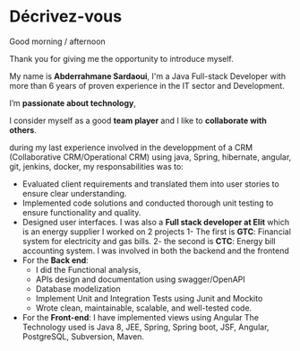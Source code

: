 

# Décrivez-vous


Good morning / afternoon

Thank you for giving me the opportunity to introduce myself.

My name is **Abderrahmane Sardaoui**, I'm a Java Full-stack Developer with more than 6 years of proven experience in the IT sector and Development.

I’m **passionate about technology**,

I consider myself as a good **team player** and I like to **collaborate with others**.

during my last experience involved in the developpment of a CRM (Collaborative CRM/Operational CRM) using java, Spring, hibernate, angular, git, jenkins, docker, my responsabilities was to:
- Evaluated client requirements and translated them into user stories to ensure clear
  understanding.
- Implemented code solutions and conducted thorough unit testing to ensure
  functionality and quality.
- Designed user interfaces.
I was also a **Full stack developer at Elit** which is an energy supplier
I worked on 2 projects
1- The first is **GTC**: Financial system for electricity and gas bills.
2- the second is **CTC**: Energy bill accounting system.
I was involved in both the backend and the frontend
- For the **Back end**:
  - I did the Functional analysis,
  - APIs design and documentation using swagger/OpenAPI
  - Database modelization
  - Implement Unit and Integration Tests using Junit and Mockito
  - Wrote clean, maintainable, scalable, and well-tested code.
- For the **Front-end**: I have implemented views using Angular
  The Technology used is Java 8, JEE, Spring, Spring boot, JSF, Angular, PostgreSQL, Subversion, Maven.

